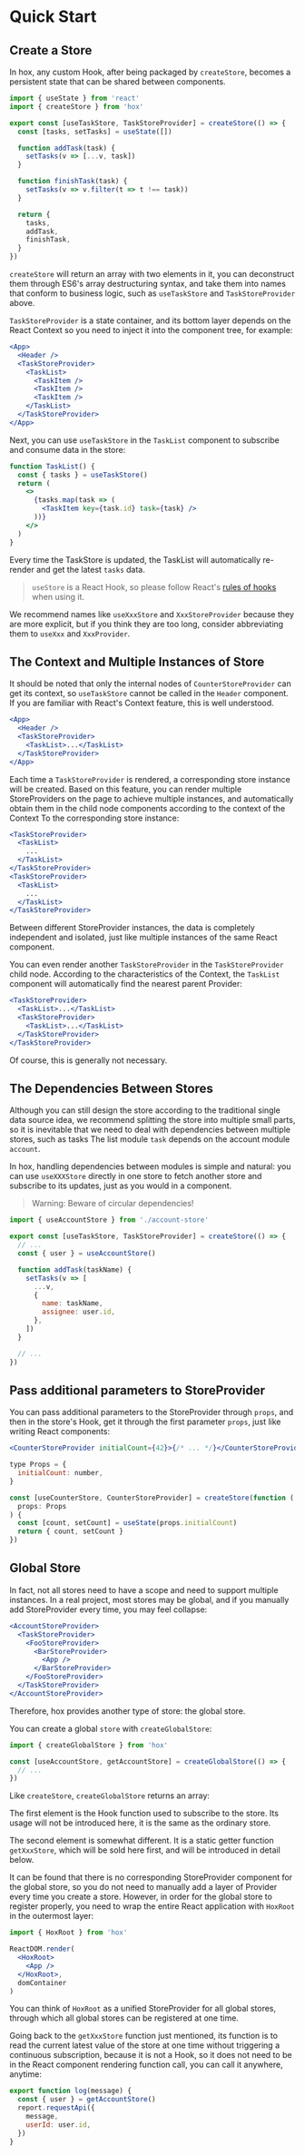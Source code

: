 # Quick Start

## Create a Store

In hox, any custom Hook, after being packaged by `createStore`, becomes a persistent state that can be shared between components.

```jsx
import { useState } from 'react'
import { createStore } from 'hox'

export const [useTaskStore, TaskStoreProvider] = createStore(() => {
  const [tasks, setTasks] = useState([])

  function addTask(task) {
    setTasks(v => [...v, task])
  }

  function finishTask(task) {
    setTasks(v => v.filter(t => t !== task))
  }

  return {
    tasks,
    addTask,
    finishTask,
  }
})
```

`createStore` will return an array with two elements in it, you can deconstruct them through ES6's array destructuring syntax, and take them into names that conform to business logic, such as `useTaskStore` and `TaskStoreProvider` above.

`TaskStoreProvider` is a state container, and its bottom layer depends on the React Context so you need to inject it into the component tree, for example:

```jsx
<App>
  <Header />
  <TaskStoreProvider>
    <TaskList>
      <TaskItem />
      <TaskItem />
      <TaskItem />
    </TaskList>
  </TaskStoreProvider>
</App>
```

Next, you can use `useTaskStore` in the `TaskList` component to subscribe and consume data in the store:

```jsx
function TaskList() {
  const { tasks } = useTaskStore()
  return (
    <>
      {tasks.map(task => (
        <TaskItem key={task.id} task={task} />
      ))}
    </>
  )
}
```

Every time the TaskStore is updated, the TaskList will automatically re-render and get the latest `tasks` data.

> `useStore` is a React Hook, so please follow React's [rules of hooks](https://reactjs.org/docs/hooks-rules.html) when using it.

We recommend names like `useXxxStore` and `XxxStoreProvider` because they are more explicit, but if you think they are too long, consider abbreviating them to `useXxx` and `XxxProvider`.

## The Context and Multiple Instances of Store

It should be noted that only the internal nodes of `CounterStoreProvider` can get its context, so `useTaskStore` cannot be called in the `Header` component. If you are familiar with React's Context feature, this is well understood.

```jsx
<App>
  <Header />
  <TaskStoreProvider>
    <TaskList>...</TaskList>
  </TaskStoreProvider>
</App>
```

Each time a `TaskStoreProvider` is rendered, a corresponding store instance will be created. Based on this feature, you can render multiple StoreProviders on the page to achieve multiple instances, and automatically obtain them in the child node components according to the context of the Context To the corresponding store instance:

```jsx
<TaskStoreProvider>
  <TaskList>
    ...
  </TaskList>
</TaskStoreProvider>
<TaskStoreProvider>
  <TaskList>
    ...
  </TaskList>
</TaskStoreProvider>
```

Between different StoreProvider instances, the data is completely independent and isolated, just like multiple instances of the same React component.

You can even render another `TaskStoreProvider` in the `TaskStoreProvider` child node. According to the characteristics of the Context, the `TaskList` component will automatically find the nearest parent Provider:

```jsx
<TaskStoreProvider>
  <TaskList>...</TaskList>
  <TaskStoreProvider>
    <TaskList>...</TaskList>
  </TaskStoreProvider>
</TaskStoreProvider>
```

Of course, this is generally not necessary.

## The Dependencies Between Stores

Although you can still design the store according to the traditional single data source idea, we recommend splitting the store into multiple small parts, so it is inevitable that we need to deal with dependencies between multiple stores, such as tasks The list module `task` depends on the account module `account`.

In hox, handling dependencies between modules is simple and natural: you can use `useXXXStore` directly in one store to fetch another store and subscribe to its updates, just as you would in a component.

> Warning: Beware of circular dependencies!

```jsx
import { useAccountStore } from './account-store'

export const [useTaskStore, TaskStoreProvider] = createStore(() => {
  // ...
  const { user } = useAccountStore()

  function addTask(taskName) {
    setTasks(v => [
      ...v,
      {
        name: taskName,
        assignee: user.id,
      },
    ])
  }

  // ...
})
```

## Pass additional parameters to StoreProvider

You can pass additional parameters to the StoreProvider through `props`, and then in the store's Hook, get it through the first parameter `props`, just like writing React components:

```jsx
<CounterStoreProvider initialCount={42}>{/* ... */}</CounterStoreProvider>
```

```jsx
type Props = {
  initialCount: number,
}

const [useCounterStore, CounterStoreProvider] = createStore(function (
  props: Props
) {
  const [count, setCount] = useState(props.initialCount)
  return { count, setCount }
})
```

## Global Store

In fact, not all stores need to have a scope and need to support multiple instances. In a real project, most stores may be global, and if you manually add StoreProvider every time, you may feel collapse:

```jsx
<AccountStoreProvider>
  <TaskStoreProvider>
    <FooStoreProvider>
      <BarStoreProvider>
        <App />
      </BarStoreProvider>
    </FooStoreProvider>
  </TaskStoreProvider>
</AccountStoreProvider>
```

Therefore, hox provides another type of store: the global store.

You can create a global `store` with `createGlobalStore`:

```js
import { createGlobalStore } from 'hox'

const [useAccountStore, getAccountStore] = createGlobalStore(() => {
  // ...
})
```

Like `createStore`, `createGlobalStore` returns an array:

The first element is the Hook function used to subscribe to the store. Its usage will not be introduced here, it is the same as the ordinary store.

The second element is somewhat different. It is a static getter function `getXxxStore`, which will be sold here first, and will be introduced in detail below.

It can be found that there is no corresponding StoreProvider component for the global store, so you do not need to manually add a layer of Provider every time you create a store. However, in order for the global store to register properly, you need to wrap the entire React application with `HoxRoot` in the outermost layer:

```jsx
import { HoxRoot } from 'hox'

ReactDOM.render(
  <HoxRoot>
    <App />
  </HoxRoot>,
  domContainer
)
```

You can think of `HoxRoot` as a unified StoreProvider for all global stores, through which all global stores can be registered at one time.

Going back to the `getXxxStore` function just mentioned, its function is to read the current latest value of the store at one time without triggering a continuous subscription, because it is not a Hook, so it does not need to be in the React component rendering function call, you can call it anywhere, anytime:

```js
export function log(message) {
  const { user } = getAccountStore()
  report.requestApi({
    message,
    userId: user.id,
  })
}
```
